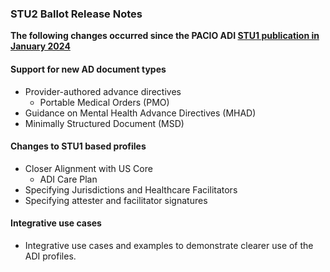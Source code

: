 ### STU2 Ballot Release Notes

**The following changes occurred since the PACIO ADI [STU1 publication in January 2024](https://hl7.org/fhir/us/pacio-adi/)**

#### Support for new AD document types
* Provider-authored advance directives
  * Portable Medical Orders (PMO)
* Guidance on Mental Health Advance Directives (MHAD)
* Minimally Structured Document (MSD)
  
#### Changes to STU1 based profiles
* Closer Alignment with US Core
  * ADI Care Plan
* Specifying Jurisdictions and Healthcare Facilitators
* Specifying attester and facilitator signatures

#### Integrative use cases
* Integrative use cases and examples to demonstrate clearer use of the ADI profiles.
